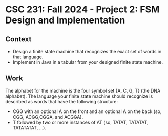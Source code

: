 # CSC 231: Fall 2024 - Project 2: FSM Design and Implementation

## Context
- Design a finite state machine that recognizes the exact set of words in that language.
- Implement in Java in a tabular from your designed finite state machine.

## Work
The alphabet for the machine is the four symbol set {A, C, G, T} (the DNA alphabet). The language your finite state machine should recognize is described as words that have the following structure:
- CGG with an optional A on the front and an optional A on the back (so, CGG, ACGG,CGGA, and ACGGA).
- T followed by two or more instances of AT (so, TATAT, TATATAT, TATATATAT, ...).

